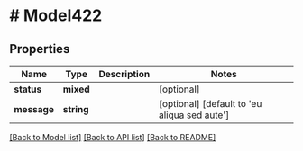 # # Model422

## Properties

Name | Type | Description | Notes
------------ | ------------- | ------------- | -------------
**status** | **mixed** |  | [optional]
**message** | **string** |  | [optional] [default to 'eu aliqua sed aute']

[[Back to Model list]](../../README.md#models) [[Back to API list]](../../README.md#endpoints) [[Back to README]](../../README.md)
